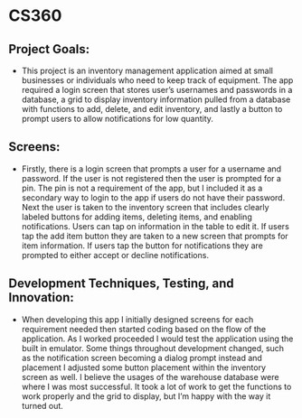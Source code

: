 # CS360
## Project Goals:

- This project is an inventory management application aimed at small businesses or individuals who need to keep track of equipment. The app required a login screen that stores user’s usernames and passwords in a database, a grid to display inventory information pulled from a database with functions to add, delete, and edit inventory, and lastly a button to prompt users to allow notifications for low quantity. 

## Screens:

- Firstly, there is a login screen that prompts a user for a username and password. If the user is not registered then the user is prompted for a pin. The pin is not a requirement of the app, but I included it as a secondary way to login to the app if users do not have their password. Next the user is taken to the inventory screen that includes clearly labeled buttons for adding items, deleting items, and enabling notifications. Users can tap on information in the table to edit it. If users tap the add item button they are taken to a new screen that prompts for item information. If users tap the button for notifications they are prompted to either accept or decline notifications. 

## Development Techniques, Testing, and Innovation:

- When developing this app I initially designed screens for each requirement needed then started coding based on the flow of the application. As I worked proceeded I would test the application using the built in emulator. Some things throughout development changed, such as the notification screen becoming a dialog prompt instead and placement I adjusted some button placement within the inventory screen as well. I believe the usages of the warehouse database were where I was most successful. It took a lot of work to get the functions to work properly and the grid to display, but I’m happy with the way it turned out. 

